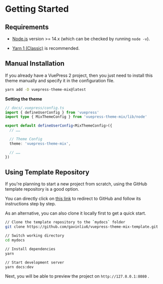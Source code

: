 # Getting Started

## Requirements

- [Node.js](https://nodejs.org/en/download/) version >= 14.x (which can be checked by running `node -v`).

- [Yarn 1 (Classic)](https://classic.yarnpkg.com/en/docs/getting-started) is recommended.

## Manual Installation

If you already have a VuePress 2 project, then you just need to install this theme manually and specify it in the configuration file.

```sh
yarn add -D vuepress-theme-mix@latest
```

**Setting the theme**

```ts
// docs/.vuepress/config.ts
import { defineUserConfig } from 'vuepress'
import type { MixThemeConfig } from 'vuepress-theme-mix/lib/node'

export default defineUserConfig<MixThemeConfig>({
  // ……

  // Theme Config
  theme: 'vuepress-theme-mix',

  // ……
})
```

## Using Template Repository

If you're planning to start a new project from scratch, using the GitHub template repository is a good option.

You can directly click on [this link](https://github.com/gavinliu6/vuepress-theme-mix-template/generate) to redirect to GitHub and follow its instructions step by step.

As an alternative, you can also clone it locally first to get a quick start.

```sh
// Clone the template repository to the `mydocs` folder
git clone https://github.com/gavinliu6/vuepress-theme-mix-template.git mydocs

// Switch working directory
cd mydocs

// Install dependencies
yarn

// Start development server
yarn docs:dev
```

Next, you will be able to preview the project on `http://127.0.0.1:8080` .
